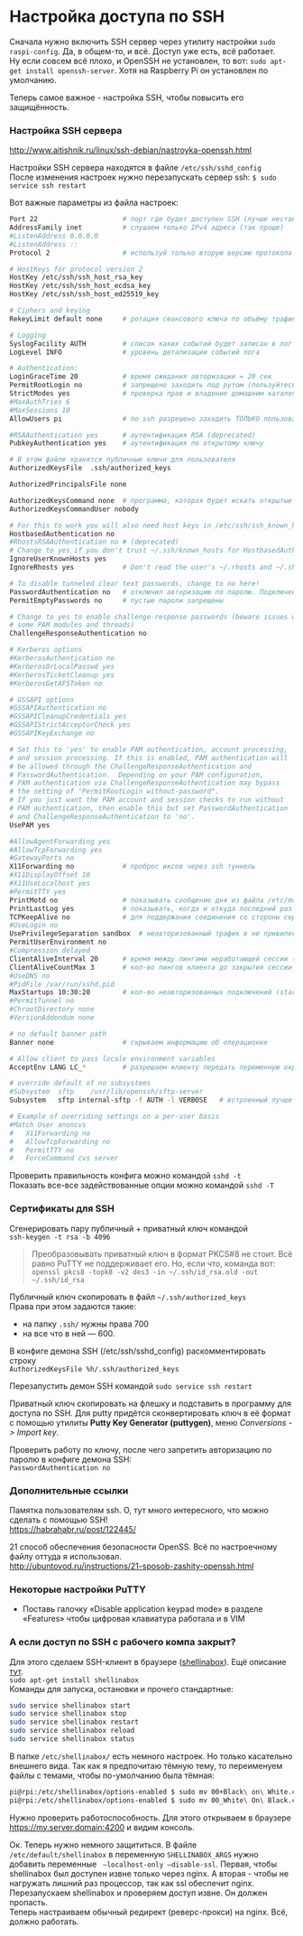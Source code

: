 # Настройка доступа по SSH
Сначала нужно включить SSH сервер через утилиту настройки `sudo raspi-config`. Да, в общем-то, и всё. Доступ уже есть, всё работает.  
Ну если совсем всё плохо, и OpenSSH не установлен, то вот: `sudo apt-get install openssh-server`. Хотя на Raspberry Pi он установлен по умолчанию.

Теперь самое важное - настройка SSH, чтобы повысить его защищённость.

### Настройка SSH сервера
http://www.aitishnik.ru/linux/ssh-debian/nastroyka-openssh.html  

Настройки SSH сервера находятся в файле `/etc/ssh/sshd_config`  
После изменения настроек нужно перезапускать сервер ssh: `$ sudo service ssh restart`

Вот важные параметры из файла настроек:
```bash
Port 22                     # порт где будет доступен SSH (лучше нестандартный)
AddressFamily inet          # слушаем только IPv4 адреса (так проще)
#ListenAddress 0.0.0.0
#ListenAddress ::
Protocol 2                  # используй только вторую версию протокола

# HostKeys for protocol version 2
HostKey /etc/ssh/ssh_host_rsa_key
HostKey /etc/ssh/ssh_host_ecdsa_key
HostKey /etc/ssh/ssh_host_ed25519_key

# Ciphers and keying
RekeyLimit default none     # ротация сеансового ключа по объёму трафика и по вермени

# Logging
SyslogFacility AUTH         # список каких событий будет записан в лог (/var/log/auth)
LogLevel INFO               # уровень детализации событий лога

# Authentication:
LoginGraceTime 20           # время ожидания авторизации = 20 сек
PermitRootLogin no          # запрещено заходить под рутом (пользуйтесь sudo)
StrictModes yes             # проверка прав и владение домашним каталогом пользователя
#MaxAuthTries 6
#MaxSessions 10
AllowUsers pi               # по ssh разрешено заходить ТОЛЬКО пользователю 'pi'

#RSAAuthentication yes      # аутентификация RSA (deprecated)
PubkeyAuthentication yes    # аутентификация по открытому ключу

# В этом файле хранятся публичные ключи для пользователя
AuthorizedKeysFile	.ssh/authorized_keys

AuthorizedPrincipalsFile none

AuthorizedKeysCommand none  # программа, которая будет искать открытые ключи пользователя
AuthorizedKeysCommandUser nobody

# For this to work you will also need host keys in /etc/ssh/ssh_known_hosts
HostbasedAuthentication no
#RhostsRSAAuthentication no # (deprecated)
# Change to yes if you don't trust ~/.ssh/known_hosts for HostbasedAuthentication
IgnoreUserKnownHosts yes
IgnoreRhosts yes            # Don't read the user's ~/.rhosts and ~/.shosts files

# To disable tunneled clear text passwords, change to no here!
PasswordAuthentication no   # отключил авторизацию по паролю. Подключение только по ключу
PermitEmptyPasswords no     # пустые пароли запрещены

# Change to yes to enable challenge-response passwords (beware issues with
# some PAM modules and threads)
ChallengeResponseAuthentication no

# Kerberos options
#KerberosAuthentication no
#KerberosOrLocalPasswd yes
#KerberosTicketCleanup yes
#KerberosGetAFSToken no

# GSSAPI options
#GSSAPIAuthentication no
#GSSAPICleanupCredentials yes
#GSSAPIStrictAcceptorCheck yes
#GSSAPIKeyExchange no

# Set this to 'yes' to enable PAM authentication, account processing,
# and session processing. If this is enabled, PAM authentication will
# be allowed through the ChallengeResponseAuthentication and
# PasswordAuthentication.  Depending on your PAM configuration,
# PAM authentication via ChallengeResponseAuthentication may bypass
# the setting of "PermitRootLogin without-password".
# If you just want the PAM account and session checks to run without
# PAM authentication, then enable this but set PasswordAuthentication
# and ChallengeResponseAuthentication to 'no'.
UsePAM yes

#AllowAgentForwarding yes
#AllowTcpForwarding yes
#GatewayPorts no
X11Forwarding no            # проброс иксов через ssh туннель
#X11DisplayOffset 10
#X11UseLocalhost yes
#PermitTTY yes
PrintMotd no                # показывать сообщение дня из файла /etc/motd
PrintLastLog yes            # показывать, когда и откуда последний раз заходил
TCPKeepAlive no             # для поддержания соединения со стороны сервера (вариант похуже)
#UseLogin no
UsePrivilegeSeparation sandbox  # неавторизованный трафик в не привилегированном процессе
PermitUserEnvironment no
#Compression delayed
ClientAliveInterval 20      # время между пингами неработающей сессии (вариант получше)
ClientAliveCountMax 3       # кол-во пингов клиента до закрытия сессии (вариант получше)
#UseDNS no
#PidFile /var/run/sshd.pid
MaxStartups 10:30:20        # кол-во неавторизованных подключений (start:rate:full)
#PermitTunnel no
#ChrootDirectory none
#VersionAddendum none

# no default banner path
Banner none                 # скрываем информацию об операционке

# Allow client to pass locale environment variables
AcceptEnv LANG LC_*         # разрешаем клиенту передать переменную окружения 'locale'

# override default of no subsystems
#Subsystem	sftp	/usr/lib/openssh/sftp-server
Subsystem	sftp internal-sftp -f AUTH -l VERBOSE   # встроенный лучше чем тот старый

# Example of overriding settings on a per-user basis
#Match User anoncvs
#	X11Forwarding no
#	AllowTcpForwarding no
#	PermitTTY no
#	ForceCommand cvs server
```
Проверить правильность конфига можно командой `sshd -t`  
Показать все-все задействованные опции можно командой `sshd -T`  

### Сертификаты для SSH
Сгенерировать пару публичный + приватный ключ командой  
`ssh-keygen -t rsa -b 4096`

> Преобразовывать приватный ключ в формат PKCS#8 не стоит. Всё равно PuTTY не поддерживает его. Но, если что, команда вот:   
> `openssl pkcs8 -topk8 -v2 des3 -in ~/.ssh/id_rsa.old -out ~/.ssh/id_rsa`

Публичный ключ скопировать в файл `~/.ssh/authorized_keys`  
Права при этом задаются такие:

* на папку `.ssh/` нужны права 700
* на все что в ней — 600.

В конфиге демона SSH (/etc/ssh/sshd_config) раскомментировать строку  
`AuthorizedKeysFile	%h/.ssh/authorized_keys`

Перезапустить демон SSH командой `sudo service ssh restart`

Приватный ключ скопировать на флешку и подставить в программу для доступа по SSH. Для putty придётся сконвертировать ключ в её формат с помощью утилиты **Putty Key Generator (puttygen)**, меню _Conversions -> Import key_.

Проверить работу по ключу, после чего запретить авторизацию по паролю в конфиге демона SSH:  
`PasswordAuthentication no`

### Дополнительные ссылки
Памятка пользователям ssh. О, тут много интересного, что можно сделать с помощью SSH!  
https://habrahabr.ru/post/122445/

21 способ обеспечения безопасности OpenSS. Всё по настроечному файлу оттуда я использовал.  
http://ubuntovod.ru/instructions/21-sposob-zashity-openssh.html

### Некоторые настройки PuTTY
* Поставь галочку «Disable application keypad mode» в разделе «Features» чтобы цифровая клавиатура работала и в VIM

### А если доступ по SSH с рабочего компа закрыт?  
Для этого сделаем SSH-клиент в браузере ([shellinabox](https://github.com/shellinabox/shellinabox)). Ещё описание [тут](https://ergoz.ru/web-ssh-klient-ssh-cherez-brauzer/).  
`sudo apt-get install shellinabox`  
Команды для запуска, остановки и прочего стандартные:  
```bash
sudo service shellinabox start
sudo service shellinabox stop
sudo service shellinabox restart
sudo service shellinabox reload
sudo service shellinabox status
```
В папке `/etc/shellinabox/` есть немного настроек. Но только касательно внешнего вида. Так как я предпочитаю тёмную тему, то переименуем файлы с темами, чтобы по-умолчанию была тёмная:  
```bash
pi@rpi:/etc/shellinabox/options-enabled $ sudo mv 00+Black\ on\ White.css 00_Black\ on\ White.css
pi@rpi:/etc/shellinabox/options-enabled $ sudo mv 00_White\ On\ Black.css 00+White\ On\ Black.css
```
Нужно проверить работоспособность. Для этого открываем в браузере https://my.server.domain:4200 и видим консоль.  

Ок. Теперь нужно немного защититься. В файле `/etc/default/shellinabox` в переменную `SHELLINABOX_ARGS` нужно добавить переменные ` –localhost-only –disable-ssl`. Первая, чтобы shellinabox был доступен извне только через nginx. А вторая - чтобы не нагружать лишний раз процессор, так как ssl обеспечит nginx.  
Перезапускаем shellinabox и проверяем доступ извне. Он должен пропасть.  
Теперь настраиваем обычный редирект (реверс-прокси) на nginx. Всё, должно работать.  
